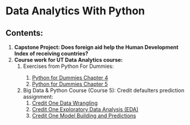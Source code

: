 # Data Analytics With Python

## Contents:
<ol>
  <li><b>Capstone Project: Does foreign aid help the Human Development Index of receiving countries? </b></li>
<li><b>Course work for UT Data Analytics course:</b>
  <ol>
    <li>Exercises from Python For Dummies:</li>
      <ol>
        <li><a href="https://github.com/radhikaghosh/DataSciencePython/blob/master/PythonForDummiesCh4.ipynb">Python for Dummies Chapter 4</a></li>
        <li><a href="https://github.com/radhikaghosh/DataSciencePython/blob/master/PythonForDummiesCh5.ipynb">Python for Dummies Chapter 5</a></li>
      </ol>
    </li>
    <li>Big Data & Python Course (Course 5): Credit defaulters prediction assignment:
      <ol>
        <li><a href="https://github.com/radhikaghosh/DataSciencePython/blob/master/CreditOneDataWrangling.ipynb">Credit One Data Wrangling</a></li>
        <li><a href="https://github.com/radhikaghosh/DataSciencePython/blob/master/CreditOne_EDA.ipynb">Credit One Exploratory Data Analysis (EDA)</a></li>
        <li><a href="https://github.com/radhikaghosh/DataSciencePython/blob/master/CreditOneClassification_FeatureReduction.ipynb">Credit One Model Building and Predictions</a></li>
      </ol>
    </li>
</ol>

